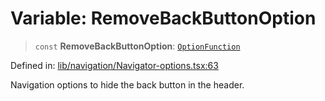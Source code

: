 # Variable: RemoveBackButtonOption

> `const` **RemoveBackButtonOption**: [`OptionFunction`](../type-aliases/OptionFunction.md)

Defined in: [lib/navigation/Navigator-options.tsx:63](https://github.com/aldesgroup/goaldn/blob/b43e92ae42dcd6febc9c2c8f0742ef8c669d44f6/lib/navigation/Navigator-options.tsx#L63)

Navigation options to hide the back button in the header.
